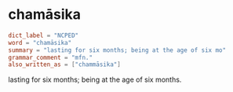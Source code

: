 # chamāsika

``` toml
dict_label = "NCPED"
word = "chamāsika"
summary = "lasting for six months; being at the age of six mo"
grammar_comment = "mfn."
also_written_as = ["chammāsika"]
```

lasting for six months; being at the age of six months.

